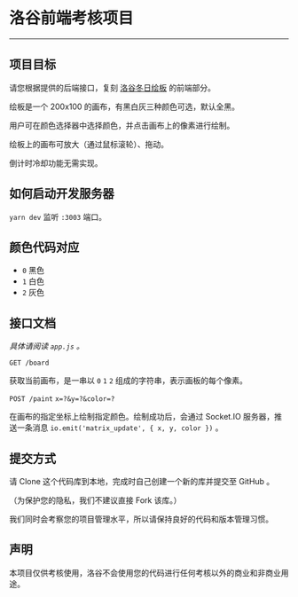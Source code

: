 # 洛谷前端考核项目

------------------
## 项目目标

请您根据提供的后端接口，复刻 [洛谷冬日绘板](https://www.luogu.org/paintBoard) 的前端部分。

绘板是一个 200x100 的画布，有黑白灰三种颜色可选，默认全黑。

用户可在颜色选择器中选择颜色，并点击画布上的像素进行绘制。

绘板上的画布可放大（通过鼠标滚轮）、拖动。

倒计时冷却功能无需实现。

## 如何启动开发服务器

`yarn dev` 监听 `:3003` 端口。

## 颜色代码对应

- `0` 黑色
- `1` 白色
- `2` 灰色

## 接口文档

_具体请阅读 `app.js` 。_

`GET /board`

获取当前画布，是一串以 `0` `1` `2` 组成的字符串，表示画板的每个像素。

`POST /paint` `x=?&y=?&color=?`

在画布的指定坐标上绘制指定颜色。绘制成功后，会通过 Socket.IO 服务器，推送一条消息 `io.emit('matrix_update', { x, y, color })` 。

## 提交方式

请 Clone 这个代码库到本地，完成时自己创建一个新的库并提交至 GitHub 。

（为保护您的隐私，我们不建议直接 Fork 该库。）

我们同时会考察您的项目管理水平，所以请保持良好的代码和版本管理习惯。

## 声明

本项目仅供考核使用，洛谷不会使用您的代码进行任何考核以外的商业和非商业用途。
